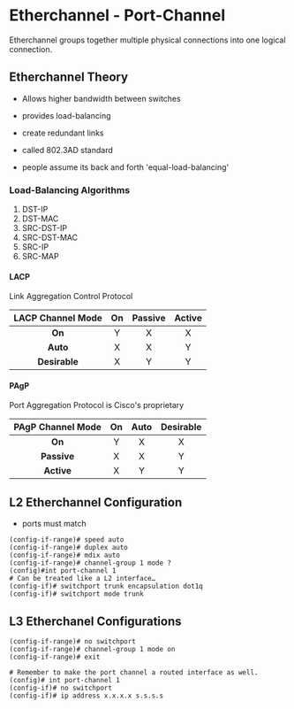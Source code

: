 # Etherchannel - Port-Channel

Etherchannel groups together multiple physical connections into one logical connection.

## Etherchannel Theory

* Allows higher bandwidth between switches
* provides load-balancing
* create redundant links

* called 802.3AD standard
* people assume its back and forth 'equal-load-balancing'

### Load-Balancing Algorithms

1. DST-IP
2. DST-MAC
3. SRC-DST-IP
4. SRC-DST-MAC
5. SRC-IP
6. SRC-MAP

#### LACP

Link Aggregation Control Protocol

|LACP Channel Mode | On | Passive | Active |
|:-:|:-:|:-:|:-:|
|__On__| Y | X | X |
|__Auto__| X| X | Y |
|__Desirable__| X | Y | Y |

#### PAgP

Port Aggregation Protocol is Cisco's proprietary

| PAgP Channel Mode | On | Auto | Desirable |
|:-:|:-:|:-:|:-:|
|__On__| Y | X | X |
|__Passive__| X| X | Y |
|__Active__| X | Y | Y |

###

## L2 Etherchannel Configuration

* ports must match

```
(config-if-range)# speed auto 
(config-if-range)# duplex auto
(config-if-range)# mdix auto
(config-if-range)# channel-group 1 mode ?
(config)#int port-channel 1
# Can be treated like a L2 interface…
(config-if)# switchport trunk encapsulation dot1q
(config-if)# switchport mode trunk
```

## L3 Etherchanel Configurations

```
(config-if-range)# no switchport
(config-if-range)# channel-group 1 mode on
(config-if-range)# exit

# Remember to make the port channel a routed interface as well.
(config)# int port-channel 1
(config-if)# no switchport
(config-if)# ip address x.x.x.x s.s.s.s
```
